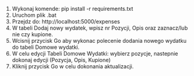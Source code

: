1. Wykonaj komende: pip install -r requirements.txt
2. Uruchom plik .bat
3. Przejdz do: http://localhost:5000/expenses
4. W tabeli Dodaj nowy wydatek, wpisz nr Pozycji, Opis oraz zaznacz/lub nie czy kupione.
5. Wcisnij przycisk Go aby wykonac polecenie dodania nowego wydatku do tabeli Domowe wydatki.
6. W celu edycji Tabeli Domowe Wydatki: wybierz pozycje, nastepnie dokonaj edycji (Pozycja, Opis, Kupione)
7. Kliknij przycisk Go w celu dokonania aktualizacji.

